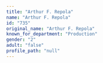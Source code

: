 ```yaml
---
title: "Arthur F. Repola"
name: "Arthur F. Repola"
id: "735"
original_name: "Arthur F. Repola"
known_for_department: "Production"
gender: "2"
adult: "false"
profile_path: "null"
---
```

